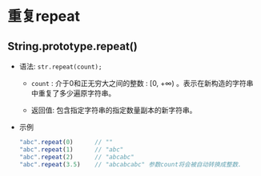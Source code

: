 # 重复repeat

## String.prototype.repeat()

*   语法: `str.repeat(count);`

    *   `count` : 介于0和正无穷大之间的整数 : \[0, +∞) 。表示在新构造的字符串中重复了多少遍原字符串。

    *   返回值: 包含指定字符串的指定数量副本的新字符串。

*   示例

    ```javascript
    "abc".repeat(0)      // ""
    "abc".repeat(1)      // "abc"
    "abc".repeat(2)      // "abcabc"
    "abc".repeat(3.5)    // "abcabcabc" 参数count将会被自动转换成整数.
    ```
